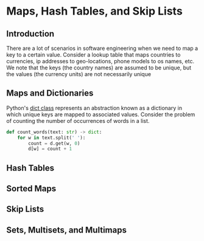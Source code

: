 # Maps, Hash Tables, and Skip Lists

## Introduction
There are a lot of scenarios in software engineering when we need to map a key to a certain value. Consider a lookup table that maps countries to currencies, ip addresses to geo-locations, phone models to os names, etc. We note that the keys (the country names) are assumed to be unique, but the values (the currency units) are not necessarily unique

## Maps and Dictionaries
Python's [dict class](https://docs.python.org/3/tutorial/datastructures.html#dictionaries) represents an abstraction known as a dictionary in which unique keys are mapped to associated values. Consider the problem of counting the number of occurrences of words in a list.
```Python
def count_words(text: str) -> dict:
    for w in text.split(' '):
        count = d.get(w, 0)
        d[w] = count + 1
```



## Hash Tables

## Sorted Maps

## Skip Lists

## Sets, Multisets, and Multimaps


